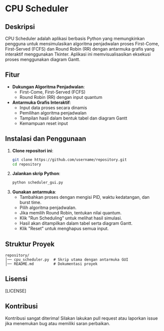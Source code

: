 # CPU Scheduler

## Deskripsi
CPU Scheduler adalah aplikasi berbasis Python yang memungkinkan pengguna untuk mensimulasikan algoritma penjadwalan proses First-Come, First-Served (FCFS) dan Round Robin (RR) dengan antarmuka grafis yang interaktif menggunakan Tkinter. Aplikasi ini memvisualisasikan eksekusi proses menggunakan diagram Gantt.

## Fitur
- **Dukungan Algoritma Penjadwalan**:
  - First-Come, First-Served (FCFS)
  - Round Robin (RR) dengan input quantum
- **Antarmuka Grafis Interaktif**:
  - Input data proses secara dinamis
  - Pemilihan algoritma penjadwalan
  - Tampilan hasil dalam bentuk tabel dan diagram Gantt
  - Kemampuan reset input
  
## Instalasi dan Penggunaan
1. **Clone repositori ini**:
   ```bash
   git clone https://github.com/username/repository.git
   cd repository
   ```
2. **Jalankan skrip Python**:
   ```bash
   python scheduler_gui.py
   ```
3. **Gunakan antarmuka**:
   - Tambahkan proses dengan mengisi PID, waktu kedatangan, dan burst time.
   - Pilih algoritma penjadwalan.
   - Jika memilih Round Robin, tentukan nilai quantum.
   - Klik "Run Scheduling" untuk melihat hasil simulasi.
   - Hasil akan ditampilkan dalam tabel serta diagram Gantt.
   - Klik "Reset" untuk menghapus semua input.

## Struktur Proyek
```
repository/
│── cpu_scheduler.py  # Skrip utama dengan antarmuka GUI
│── README.md         # Dokumentasi proyek
```

## Lisensi
[LICENSE]

## Kontribusi
Kontribusi sangat diterima! Silakan lakukan pull request atau laporkan issue jika menemukan bug atau memiliki saran perbaikan.

